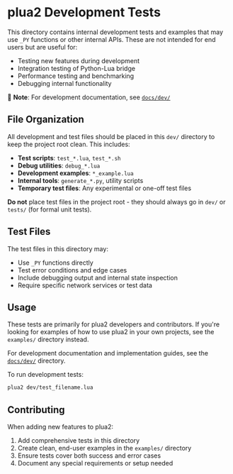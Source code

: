 # plua2 Development Tests

This directory contains internal development tests and examples that may use `_PY` functions or other internal APIs. These are not intended for end users but are useful for:

- Testing new features during development
- Integration testing of Python-Lua bridge
- Performance testing and benchmarking
- Debugging internal functionality

📝 **Note**: For development documentation, see [`docs/dev/`](../docs/dev/README.md)

## File Organization

All development and test files should be placed in this `dev/` directory to keep the project root clean. This includes:

- **Test scripts**: `test_*.lua`, `test_*.sh`
- **Debug utilities**: `debug_*.lua`
- **Development examples**: `*_example.lua`
- **Internal tools**: `generate_*.py`, utility scripts
- **Temporary test files**: Any experimental or one-off test files

**Do not** place test files in the project root - they should always go in `dev/` or `tests/` (for formal unit tests).

## Test Files

The test files in this directory may:
- Use `_PY` functions directly
- Test error conditions and edge cases
- Include debugging output and internal state inspection
- Require specific network services or test data

## Usage

These tests are primarily for plua2 developers and contributors. If you're looking for examples of how to use plua2 in your own projects, see the `examples/` directory instead.

For development documentation and implementation guides, see the [`docs/dev/`](../docs/dev/README.md) directory.

To run development tests:

```bash
plua2 dev/test_filename.lua
```

## Contributing

When adding new features to plua2:
1. Add comprehensive tests in this directory
2. Create clean, end-user examples in the `examples/` directory
3. Ensure tests cover both success and error cases
4. Document any special requirements or setup needed
